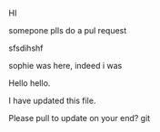 HI

somepone plls do a pul request

sfsdihshf

sophie was here, indeed i was

Hello hello.

I have updated this file.

Please pull to update on your end?
git 